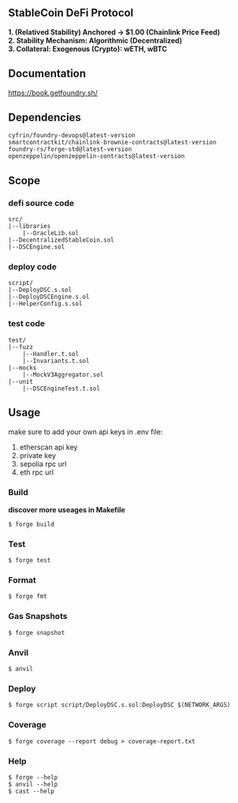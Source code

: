 ## StableCoin DeFi Protocol

**1. (Relatived Stability) Anchored -> $1.00 (Chainlink Price Feed)**  
**2. Stability Mechanism: Algorithmic (Decentralized)**  
**3. Collateral: Exogenous (Crypto): wETH, wBTC**  

## Documentation

https://book.getfoundry.sh/

## Dependencies
```
cyfrin/foundry-devops@latest-version
smartcontractkit/chainlink-brownie-contracts@latest-version
foundry-rs/forge-std@latest-version
openzeppelin/openzeppelin-contracts@latest-version
```

## Scope  
### defi source code
```
src/
|--libraries
    |--OracleLib.sol
|--DecentralizedStableCoin.sol
|--DSCEngine.sol
```
### deploy code
```
script/
|--DeployDSC.s.sol
|--DeployDSCEngine.s.ol
|--HelperConfig.s.sol
```
### test code
```
test/
|--fuzz
    |--Handler.t.sol
    |--Invariants.t.sol
|--mocks
    |--MockV3Aggregator.sol
|--unit
    |--DSCEngineTest.t.sol
```
## Usage
make sure to add your own api keys in .env file:  
1. etherscan api key
2. private key
3. sepolia rpc url
4. eth rpc url
### Build
**discover more useages in Makefile**
```shell
$ forge build
```

### Test

```shell
$ forge test
```

### Format

```shell
$ forge fmt
```

### Gas Snapshots

```shell
$ forge snapshot
```

### Anvil

```shell
$ anvil
```

### Deploy

```shell
$ forge script script/DeployDSC.s.sol:DeployDSC $(NETWORK_ARGS)
```

### Coverage

```shell
$ forge coverage --report debug > coverage-report.txt
```

### Help

```shell
$ forge --help
$ anvil --help
$ cast --help
```
